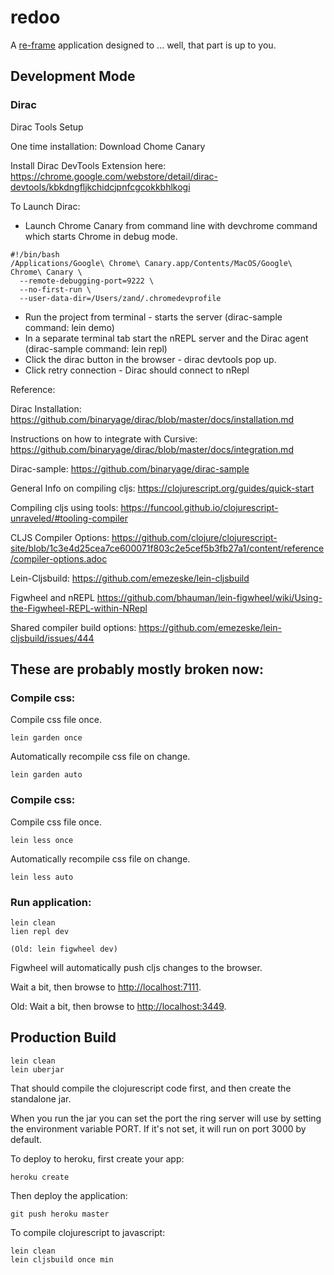 # redoo

A [re-frame](https://github.com/Day8/re-frame) application designed to ... well, that part is up to you.

## Development Mode


### Dirac

Dirac Tools Setup

One time installation:
Download Chome Canary

Install Dirac DevTools Extension here:
https://chrome.google.com/webstore/detail/dirac-devtools/kbkdngfljkchidcjpnfcgcokkbhlkogi

To Launch Dirac:
* Launch Chrome Canary from command line with devchrome command which starts Chrome in debug mode.

```
#!/bin/bash
/Applications/Google\ Chrome\ Canary.app/Contents/MacOS/Google\ Chrome\ Canary \
  --remote-debugging-port=9222 \
  --no-first-run \
  --user-data-dir=/Users/zand/.chromedevprofile
```

* Run the project from terminal - starts the server (dirac-sample command: lein demo)
* In a separate terminal tab start the nREPL server and the Dirac agent (dirac-sample command: lein repl)
* Click the dirac button in the browser - dirac devtools pop up.
* Click retry connection - Dirac should connect to nRepl

Reference:

Dirac Installation:
https://github.com/binaryage/dirac/blob/master/docs/installation.md

Instructions on how to integrate with Cursive:
https://github.com/binaryage/dirac/blob/master/docs/integration.md

Dirac-sample:
https://github.com/binaryage/dirac-sample

General Info on compiling cljs:
https://clojurescript.org/guides/quick-start

Compiling cljs using tools:
https://funcool.github.io/clojurescript-unraveled/#tooling-compiler

CLJS Compiler Options:
https://github.com/clojure/clojurescript-site/blob/1c3e4d25cea7ce600071f803c2e5cef5b3fb27a1/content/reference/compiler-options.adoc

Lein-Cljsbuild:
https://github.com/emezeske/lein-cljsbuild

Figwheel and nREPL
https://github.com/bhauman/lein-figwheel/wiki/Using-the-Figwheel-REPL-within-NRepl

Shared compiler build options:
https://github.com/emezeske/lein-cljsbuild/issues/444



## These are probably mostly broken now:

### Compile css:

Compile css file once.

```
lein garden once
```

Automatically recompile css file on change.

```
lein garden auto
```

### Compile css:

Compile css file once.

```
lein less once
```

Automatically recompile css file on change.

```
lein less auto
```

### Run application:

```
lein clean
lien repl dev

(Old: lein figwheel dev)
```

Figwheel will automatically push cljs changes to the browser.

Wait a bit, then browse to [http://localhost:7111](http://localhost:7111).


Old: Wait a bit, then browse to [http://localhost:3449](http://localhost:3449).

## Production Build

```
lein clean
lein uberjar
```

That should compile the clojurescript code first, and then create the standalone jar.

When you run the jar you can set the port the ring server will use by setting the environment variable PORT.
If it's not set, it will run on port 3000 by default.

To deploy to heroku, first create your app:

```
heroku create
```

Then deploy the application:

```
git push heroku master
```

To compile clojurescript to javascript:

```
lein clean
lein cljsbuild once min
```
